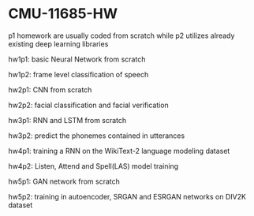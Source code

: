 # CMU-11685-HW
p1 homework are usually coded from scratch while p2 utilizes already existing deep learning libraries

hw1p1: basic Neural Network from scratch

hw1p2: frame level classification of speech

hw2p1: CNN from scratch

hw2p2: facial classification and facial verification

hw3p1: RNN and LSTM from scratch

hw3p2: predict the phonemes contained in utterances

hw4p1: training a RNN on the WikiText-2 language modeling dataset

hw4p2: Listen, Attend and Spell(LAS) model training

hw5p1: GAN network from scratch

hw5p2: training in autoencoder, SRGAN and ESRGAN networks on DIV2K dataset
